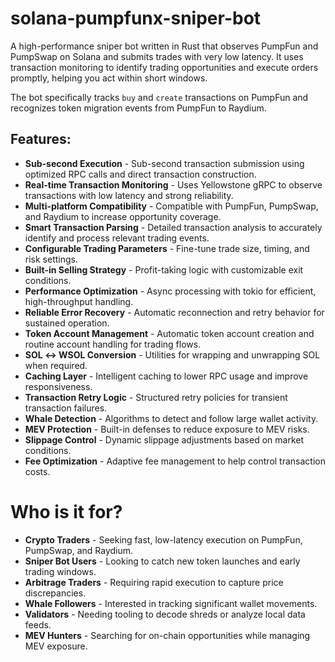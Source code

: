 # solana-pumpfunx-sniper-bot

A high-performance sniper bot written in Rust that observes PumpFun and PumpSwap on Solana and submits trades with very low latency. It uses transaction monitoring to identify trading opportunities and execute orders promptly, helping you act within short windows.

The bot specifically tracks `buy` and `create` transactions on PumpFun and recognizes token migration events from PumpFun to Raydium.


## Features:

* **Sub-second Execution** - Sub-second transaction submission using optimized RPC calls and direct transaction construction.
* **Real-time Transaction Monitoring** - Uses Yellowstone gRPC to observe transactions with low latency and strong reliability.
* **Multi-platform Compatibility** - Compatible with PumpFun, PumpSwap, and Raydium to increase opportunity coverage.
* **Smart Transaction Parsing** - Detailed transaction analysis to accurately identify and process relevant trading events.
* **Configurable Trading Parameters** - Fine-tune trade size, timing, and risk settings.
* **Built-in Selling Strategy** - Profit-taking logic with customizable exit conditions.
* **Performance Optimization** - Async processing with tokio for efficient, high-throughput handling.
* **Reliable Error Recovery** - Automatic reconnection and retry behavior for sustained operation.
* **Token Account Management** - Automatic token account creation and routine account handling for trading flows.
* **SOL ↔ WSOL Conversion** - Utilities for wrapping and unwrapping SOL when required.
* **Caching Layer** - Intelligent caching to lower RPC usage and improve responsiveness.
* **Transaction Retry Logic** - Structured retry policies for transient transaction failures.
* **Whale Detection** - Algorithms to detect and follow large wallet activity.
* **MEV Protection** - Built-in defenses to reduce exposure to MEV risks.
* **Slippage Control** - Dynamic slippage adjustments based on market conditions.
* **Fee Optimization** - Adaptive fee management to help control transaction costs.

# Who is it for?

* **Crypto Traders** - Seeking fast, low-latency execution on PumpFun, PumpSwap, and Raydium.
* **Sniper Bot Users** - Looking to catch new token launches and early trading windows.
* **Arbitrage Traders** - Requiring rapid execution to capture price discrepancies.
* **Whale Followers** - Interested in tracking significant wallet movements.
* **Validators** - Needing tooling to decode shreds or analyze local data feeds.
* **MEV Hunters** - Searching for on-chain opportunities while managing MEV exposure.
